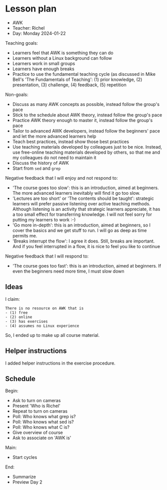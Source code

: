 # Lesson plan

- AWK
- Teacher: Richel
- Day: Monday 2024-01-22

Teaching goals:

- Learners feel that AWK is something they can do
- Learners without a Linux background can follow
- Learners work in small groups
- Learners have enough breaks
- Practice to use the fundamental teaching cycle (as discussed in Mike Bell's 'The
   Fundamentals of Teaching': (1) prior knowledge,
   (2) presentation, (3) challenge, (4) feedback, (5) repetition

Non-goals:

- Discuss as many AWK concepts as possible,
  instead follow the group's pace
- Stick to the schedule about AWK theory,
  instead follow the group's pace
- Practice AWK theory enough to master it,
  instead follow the group's pace
- Tailor to advanced AWK developers,
  instead follow the beginners' pace
  and let the more advanced learners help
- Teach best practices,
  instead show those best practices
- Use teaching materials developed by colleagues just to be nice.
  Instead, use free-online teaching materials developed by others,
  so that me and my colleagues do not need to maintain it
- Discuss the history of AWK
- Start from `sed` and `grep`

Negative feedback that I will enjoy and not respond to:

- 'The course goes too slow': this is an introduction, aimed at beginners.
  The more advanced learners inevitably will find it go too slow.
- 'Lectures are too short' or 'The contents should be taught':
  strategic learners will prefer passive listening
  over active teaching methods. Although listening is an activity that
  strategic learners appreciate, it has a too small effect for transferring knowledge.
  I will not feel sorry for putting my learners to work :-)
- 'Go more in-depth': this is an introduction, aimed at beginners,
  so I cover the basics and we get stuff to run. I will go as deep as time
  permits me.
- 'Breaks interrupt the flow': I agree it does. Still, breaks are
  important. And if you feel interrupted in a flow, it is nice to feel
  you like to continue

Negative feedback that I will respond to:

- 'The course goes too fast': this is an introduction, aimed at beginners.
  If even the beginners need more time, I must slow down

## Ideas

I claim:

```
There is no resource on AWK that is
- (1) free
- (2) online
- (3) has exercises
- (4) assumes no Linux experience
```

So, I ended up to make up all course material.

## Helper instructions

I added helper instructions in the exercise procedure.

## Schedule

Begin:

- Ask to turn on cameras
- Present 'Who is Richel'
- Repeat to turn on cameras
- Poll: Who knows what grep is?
- Poll: Who knows what sed is?
- Poll: Who knows what C is?
- Give overview of course
- Ask to associate on 'AWK is'

Main:

- Start cycles

End:

- Summarize
- Preview Day 2
